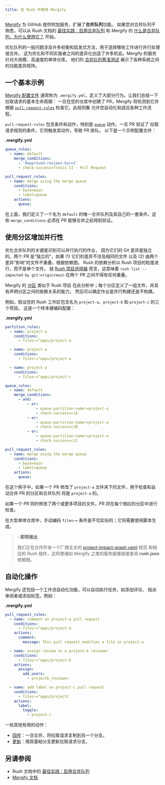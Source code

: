 ```yaml
---
title: 在 Rush 中使用 Mergify
---
```


[Mergify](https://mergify.com/) 为 GitHub 提供附加服务，扩展了**合并队列**功能。
如果您对合并队列不熟悉，可以从 Rush 文档的 [最佳实践：启用合并队列](../best_practices/merge_queue.md)
和 Mergify 的 [什么是合并队列，为什么使用它？](https://blog.mergify.com/whats-a-merge-queue-and-why-use-it/) 开始。

优化队列的一般问题涉及许多权衡和启发式方法，用于选择哪些工作进行并行处理或合并。
这为优化和不同实施者之间的差异化创造了许多机会。Mergify 的服务针对大规模、高速度的单体仓库。
他们的 [合并队列基准测试](https://mergify.com/alternative/merge-queue-benchmark)
展示了各种系统之间的功能差异矩阵。

## 一个基本示例

[Mergify 配置文件](https://docs.mergify.com/configuration/file-format) 通常称为
`.mergify.yml`，定义了大部分行为。让我们总结一下拉取请求的基本生命周期：
一旦在您的仓库中创建了 PR，Mergify 将检测到它并根据
[`pull-request-rules`](https://docs.mergify.com/configuration/file-format/#pull-request-rules) 检查它。此规则集
允许您自动化和适应各种工作流程。

`pull-request-rules` 包含条件和动作，特别是
[`queue`](https://docs.mergify.com/workflow/actions/queue/) 动作。一旦 PR 验证了
拉取请求规则的条件，它将触发其动作，导致 PR 排队。
以下是一个示例配置文件：

**.mergify.yml**

```yaml
queue_rules:
  - name: default
    merge_conditions:
      - '#approved-reviews-by>=2'
      - check-success=Travis CI - Pull Request

pull_request_rules:
  - name: merge using the merge queue
    conditions:
      - base=main
      - label=queue
    actions:
      queue:
```

在上面，我们定义了一个名为 `default` 的唯一合并队列及其自己的一套条件。这些
`merge_conditions` 必须在 PR 能够合并之前得到验证。

## 使用分区增加并行性

优化合并队列的关键是识别可以并行执行的作业，
因为它们的 Git 差异是独立的。两个 PR 是“独立的”，如果 (1) 它们的差异不涉及相同的文件
以及 (2) 由两个差异“影响”的文件不重叠，根据依赖图。
Rush 的依赖分析以 Rush 项目的粒度进行，而不是单个文件。
就 [Rush 项目选择器](../developer/selecting_subsets.md) 而言，这意味着
`rush list --impacted-by git:origin/main` 在两个 PR 之间不得有任何重叠。

Mergify 的 [分区](https://docs.mergify.com/merge-queue/partitions/) 类似于 Rush 项目
在此分析中；每个分区定义了一组文件，并具有声明分区之间的依赖关系的能力，
然后可以确定作业是并行构建还是不构建。

例如，假设您的 Rush 工作区包含名为 `project-a`、`project-b` 和 `project-c` 的三个项目。
这是一个样本硬编码配置：

**.mergify.yml**

```yaml
partition_rules:
  - name: project-a
    conditions:
      - files~=^apps/project-a

  - name: project-a
    conditions:
      - files~=^apps/project-a

  - name: project-a
    conditions:
      - files~=^apps/project-c

queue_rules:
  - name: default
    merge_conditions:
      - and:
          - or:
              - queue-partition-name!=project-a
              - check-success=ciA
          - or:
              - queue-partition-name!=project-a
              - check-success=ciB
          - or:
              - queue-partition-name!=project-a
              - check-success=ciC

pull_request_rules:
  - name: merge using the merge queue
    conditions:
      - base=main
      - label=queue
    actions:
      queue:
```

在这个例子中，如果一个 PR 修改了 `project-a` 文件夹下的文件，用于检查和自动合并 PR 的分区和合并队列
将是 `project-a` 的。

如果一个 PR 同时修改了两个或更多项目的文件，PR 将在每个相应的分区中进行检查。

在大型单体仓库中，手动编码 `files~=` 条件是不切实际的；它将需要使用脚本生成。

> 💡**即将推出**
>
> 我们正在合作开发一个厂商无关的
> [project-impact-graph.yaml](https://github.com/tiktok/project-impact-graph) 规范
> 和相应的 Rush 插件，这将使诸如 Mergify 之类的服务能够直接查询 **rush.json**
> 依赖图。

## 自动化操作

Mergify 还包括一个工作流自动化功能，可以自动执行任务，如添加评论、
指派审阅者或添加标签。例如：

**.mergify.yml**

```yaml
pull_request_rules:
  - name: comment on project-a pull request
    conditions:
      - files~=^apps/project-a
    actions:
      comment:
        message: This pull request modifies a file in project-a

  - name: assign review to a project-b reviewer
    conditions:
      - files~=^apps/project-b
    actions:
      assign:
        add_users:
          - projectb_reviewer

  - name: add label on project-c pull request
    conditions:
      - files~=^apps/projectC
    actions:
      label:
        toggle:
          - project-c
```

一些其他有用的动作：

- [回传](https://docs.mergify.com/workflow/actions/backport/)：一旦合并，将拉取请求复制到另一个分支。
- [更新](https://docs.mergify.com/workflow/actions/update/)：用其基础分支更新拉取请求分支。

## 另请参阅

- Rush 文档中的 [最佳实践：启用合并队列](../best_practices/merge_queue.md)
- [Mergify 文档](https://docs.mergify.com/)
